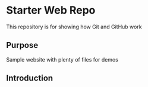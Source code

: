 
# Starter Web Repo

This repository is for showing how Git and GitHub work

## Purpose

Sample website with plenty of files for demos

## Introduction